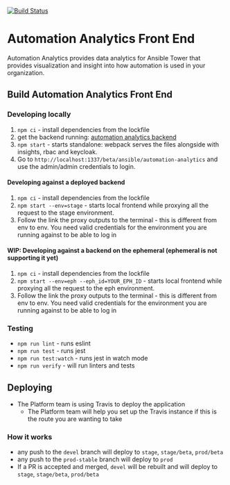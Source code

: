 [![Build Status](https://travis-ci.org/RedHatInsights/tower-analytics-frontend.svg?branch=devel)](https://travis-ci.org/RedHatInsights/tower-analytics-frontend)

# Automation Analytics Front End

Automation Analytics provides data analytics for Ansible Tower that provides visualization and insight into how automation is used in your organization.

## Build Automation Analytics Front End

### Developing locally

1. `npm ci` - install dependencies from the lockfile
2. get the backend running: [automation analytics backend](https://gitlab.cee.redhat.com/automation-analytics/automation-analytics-backend)
3. `npm start` - starts standalone: webpack serves the files alongside with insights, rbac and keycloak.
4. Go to `http://localhost:1337/beta/ansible/automation-analytics` and use the admin/admin credentials to login.

#### Developing against a deployed backend

1. `npm ci` - install dependencies from the lockfile
2. `npm start --env=stage` - starts local frontend while proxying all the request to the stage environment.
3. Follow the link the proxy outputs to the terminal - this is different from env to env. You need valid credentials for the environment you are running against to be able to log in

#### WIP: Developing against a backend on the ephemeral (ephemeral is not supporting it yet)

1. `npm ci` - install dependencies from the lockfile
2. `npm start --env=eph --eph_id=YOUR_EPH_ID` - starts local frontend while proxying all the request to the eph environment.
3. Follow the link the proxy outputs to the terminal - this is different from env to env. You need valid credentials for the environment you are running against to be able to log in

### Testing

- `npm run lint` - runs eslint
- `npm run test` - runs jest
- `npm run test:watch` - runs jest in watch mode
- `npm run verify` - will run linters and tests

## Deploying

- The Platform team is using Travis to deploy the application
  - The Platform team will help you set up the Travis instance if this is the route you are wanting to take

### How it works

- any push to the `devel` branch will deploy to `stage`, `stage/beta`, `prod/beta`
- any push to the `prod-stable` branch will deploy to `prod`
- If a PR is accepted and merged, `devel` will be rebuilt and will deploy to `stage`, `stage/beta`, `prod/beta`
